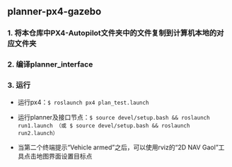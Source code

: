 ## planner-px4-gazebo
### 1. 将本仓库中PX4-Autopilot文件夹中的文件复制到计算机本地的对应文件夹
### 2. 编译planner_interface
### 3. 运行

+  运行px4：`$ roslaunch px4 plan_test.launch`

+ 运行planner及接口节点：`$ source devel/setup.bash && roslaunch run1.launch （或 $ source devel/setup.bash && roslaunch run2.launch）` 

+ 当第二个终端提示“Vehicle armed”之后，可以使用rviz的“2D NAV Gaol”工具点击地图界面设置目标点
